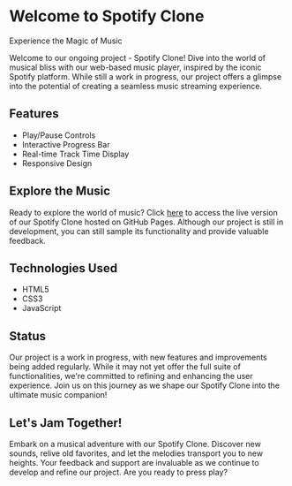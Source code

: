<!DOCTYPE html>
<html lang="en">
<head>
    <meta charset="UTF-8">
    <meta name="viewport" content="width=device-width, initial-scale=1.0">
    <title>Spotify Clone</title>
</head>
<body>
    <h1>Welcome to Spotify Clone</h1>
    <p>Experience the Magic of Music</p>
    <p>Welcome to our ongoing project - Spotify Clone! Dive into the world of musical bliss with our web-based music player, inspired by the iconic Spotify platform. While still a work in progress, our project offers a glimpse into the potential of creating a seamless music streaming experience.</p>
    
<h2>Features</h2>
    <ul>
        <li>Play/Pause Controls</li>
        <li>Interactive Progress Bar</li>
        <li>Real-time Track Time Display</li>
        <li>Responsive Design</li>
    </ul>

<h2>Explore the Music</h2>
    <p>Ready to explore the world of music? Click <a href="https://404nix.github.io/Spotify-Clone/">here</a> to access the live version of our Spotify Clone hosted on GitHub Pages. Although our project is still in development, you can still sample its functionality and provide valuable feedback.</p>

<h2>Technologies Used</h2>
    <ul>
        <li>HTML5</li>
        <li>CSS3</li>
        <li>JavaScript</li>
    </ul>

<h2>Status</h2>
    <p>Our project is a work in progress, with new features and improvements being added regularly. While it may not yet offer the full suite of functionalities, we're committed to refining and enhancing the user experience. Join us on this journey as we shape our Spotify Clone into the ultimate music companion!</p>

<h2>Let's Jam Together!</h2>
    <p>Embark on a musical adventure with our Spotify Clone. Discover new sounds, relive old favorites, and let the melodies transport you to new heights. Your feedback and support are invaluable as we continue to develop and refine our project. Are you ready to press play?</p>
</body>
</html>
